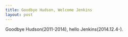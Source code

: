```yaml
---
title: Goodbye Hudson, Welcome Jenkins
layout: post
---
```


Goodbye Hudson(2011-2014), hello Jenkins(2014.12.4-).
